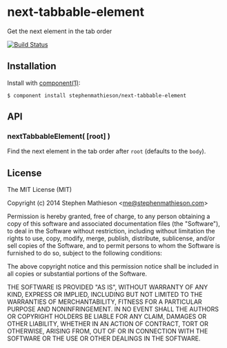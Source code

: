
# next-tabbable-element

  Get the next element in the tab order

[![Build Status](https://travis-ci.org/stephenmathieson/next-tabbable-element.png)](https://travis-ci.org/stephenmathieson/next-tabbable-element)

## Installation

  Install with [component(1)](http://component.io):

    $ component install stephenmathieson/next-tabbable-element

## API

### nextTabbableElement( [root] )

  Find the next element in the tab order after `root` (defaults to the `body`).

## License

  The MIT License (MIT)

  Copyright (c) 2014 Stephen Mathieson &lt;me@stephenmathieson.com&gt;

  Permission is hereby granted, free of charge, to any person obtaining a copy
  of this software and associated documentation files (the "Software"), to deal
  in the Software without restriction, including without limitation the rights
  to use, copy, modify, merge, publish, distribute, sublicense, and/or sell
  copies of the Software, and to permit persons to whom the Software is
  furnished to do so, subject to the following conditions:

  The above copyright notice and this permission notice shall be included in
  all copies or substantial portions of the Software.

  THE SOFTWARE IS PROVIDED "AS IS", WITHOUT WARRANTY OF ANY KIND, EXPRESS OR
  IMPLIED, INCLUDING BUT NOT LIMITED TO THE WARRANTIES OF MERCHANTABILITY,
  FITNESS FOR A PARTICULAR PURPOSE AND NONINFRINGEMENT. IN NO EVENT SHALL THE
  AUTHORS OR COPYRIGHT HOLDERS BE LIABLE FOR ANY CLAIM, DAMAGES OR OTHER
  LIABILITY, WHETHER IN AN ACTION OF CONTRACT, TORT OR OTHERWISE, ARISING FROM,
  OUT OF OR IN CONNECTION WITH THE SOFTWARE OR THE USE OR OTHER DEALINGS IN
  THE SOFTWARE.